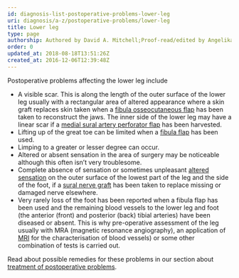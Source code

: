 ```yaml
---
id: diagnosis-list-postoperative-problems-lower-leg
uri: diagnosis/a-z/postoperative-problems/lower-leg
title: Lower leg
type: page
authorship: Authored by David A. Mitchell;Proof-read/edited by Angelika Sebald
order: 0
updated_at: 2018-08-18T13:51:26Z
created_at: 2016-12-06T12:39:48Z
---
```


<p>Postoperative problems affecting the lower leg include</p>
<ul>
    <li>A visible scar. This is along the length of the outer surface
        of the lower leg usually with a rectangular area of altered
        appearance where a skin graft replaces skin taken when
        a <a href="/treatment/surgery/reconstruction">fibula osseocutaneous flap</a>        has been taken to reconstruct the jaws. The inner side
        of the lower leg may have a linear scar if a <a href="/treatment/surgery/reconstruction">medial sural artery perforator flap</a>        has been harvested.</li>
    <li>Lifting up of the great toe can be limited when a <a href="/treatment/surgery/reconstruction">fibula flap</a>        has been used.</li>
    <li>Limping to a greater or lesser degree can occur.</li>
    <li>Altered or absent sensation in the area of surgery may be
        noticeable although this often isn’t very troublesome.</li>
    <li>Complete absence of sensation or sometimes unpleasant
        <a href="/diagnosis/a-z/neuropathies/getting-started">altered sensation</a> on the outer surface of the lowest
            part of the leg and the side of the foot, if a
            <a href="/treatment/surgery/reconstruction">sural nerve graft</a> has been taken to replace missing
                or damaged nerve elsewhere.</li>
    <li>Very rarely loss of the foot has been reported when a fibula
        flap has been used and the remaining blood vessels to
        the lower leg and foot (the anterior (front) and posterior
        (back) tibial arteries) have been diseased or absent.
        This is why pre-operative assessment of the leg usually
        with MRA (magnetic resonance angiography), an application
        of <a href="/diagnosis/tests/mri">MRI</a> for the characterisation
        of blood vessels) or some other combination of tests
        is carried out.</li>
</ul>
<aside>
    <p>Read about possible remedies for these problems in our section
        about <a href="/treatment/surgery/postoperative-problems">treatment of postoperative problems</a>.</p>
</aside>
